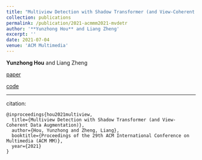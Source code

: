 ```yaml
---
title: "Multiview Detection with Shadow Transformer (and View-Coherent Data Augmentation)"
collection: publications
permalink: /publication/2021-acmmm2021-mvdetr
author: '**Yunzhong Hou** and Liang Zheng'
excerpt: ''
date: 2021-07-04
venue: 'ACM Multimedia'
---
```

**Yunzhong Hou** and Liang Zheng


[paper](https://arxiv.org/abs/2108.05888)

[code](https://github.com/hou-yz/MVDeTr)

---
citation:
```
@inproceedings{hou2021multiview,
  title={Multiview Detection with Shadow Transformer (and View-Coherent Data Augmentation)},
  author={Hou, Yunzhong and Zheng, Liang},
  booktitle={Proceedings of the 29th ACM International Conference on Multimedia (ACM MM)},
  year={2021}
}
```